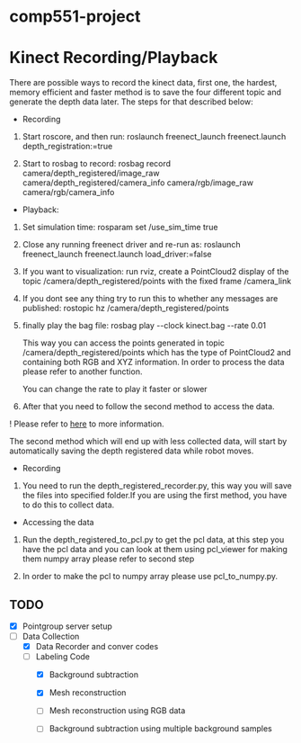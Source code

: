 # comp551-project


# Kinect Recording/Playback

There are possible ways to record the kinect data, first one, the hardest, memory efficient
and faster method is to save the four different topic and generate the depth data later.
The steps for that described below:

* Recording
1. Start roscore, and then run:
    roslaunch freenect_launch freenect.launch depth_registration:=true

2. Start to rosbag to record:
    rosbag record camera/depth_registered/image_raw camera/depth_registered/camera_info camera/rgb/image_raw camera/rgb/camera_info

* Playback:
1. Set simulation time:
    rosparam set /use_sim_time true
2. Close any running freenect driver and re-run as:
    roslaunch freenect_launch freenect.launch load_driver:=false

3. If you want to visualization: 
    run rviz, create a PointCloud2 display of the topic /camera/depth_registered/points with the fixed frame 
    /camera_link 

4. If you dont see any thing try to run this to whether any messages are published:
    rostopic hz /camera/depth_registered/points

5. finally play the bag file:
    rosbag play --clock kinect.bag --rate 0.01

    This way you can access the points generated in topic /camera/depth_registered/points which has the type of PointCloud2
    and containing both RGB and XYZ information. In order to process the data please refer to another function.

    You can change the rate to play it faster or slower

6. After that you need to follow the second method to access the data.

! Please refer to [here](http://wiki.ros.org/openni_launch/Tutorials/BagRecordingPlayback) to more information.

The second method which will end up with less collected data, will start by automatically saving the depth registered data 
while robot moves.

* Recording

1. You need to run the depth_registered_recorder.py, this way you will save the files into specified folder.If you are
    using the first method, you have to do this to collect data. 

* Accessing the data

1. Run the depth_registered_to_pcl.py to get the pcl data, at this step you have the pcl data and you can look at them using
    pcl_viewer for making them numpy array please refer to second step

2. In order to make the pcl to numpy array please use pcl_to_numpy.py. 


## TODO
- [x] Pointgroup server setup
- [ ] Data Collection
    - [x] Data Recorder and conver codes
    - [ ] Labeling Code
      - [x] Background subtraction
      - [x] Mesh reconstruction
      - [ ] Mesh reconstruction using RGB data
      - [ ] Background subtraction using multiple background samples
  


